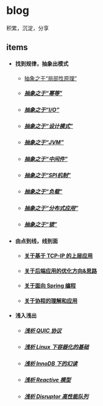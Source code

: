 # blog

积累，沉淀，分享

## items

- #### 找到规律，抽象出模式

   - [抽象之于“局部性原理”](https://github.com/BBLLMYD/blog/blob/master/blogs/%E6%8A%BD%E8%B1%A1%E4%B9%8B%E4%BA%8E%E2%80%9C%E5%B1%80%E9%83%A8%E6%80%A7%E5%8E%9F%E7%90%86%E2%80%9D.md)
   - ##### [抽象之于“幂等”](https://github.com/BBLLMYD/blog/blob/master/blogs/%E6%8A%BD%E8%B1%A1%E4%B9%8B%E4%BA%8E%E2%80%9C%E5%B9%82%E7%AD%89%E2%80%9D.md)
   - ##### [抽象之于“I/O”](https://github.com/BBLLMYD/blog/blob/master/blogs/%E6%8A%BD%E8%B1%A1%E4%B9%8B%E4%BA%8E%E2%80%9CIO%E2%80%9D.md)
   - ##### [抽象之于“设计模式”](https://github.com/BBLLMYD/blog/blob/master/blogs/%E6%8A%BD%E8%B1%A1%E4%B9%8B%E4%BA%8E%E2%80%9C%E8%AE%BE%E8%AE%A1%E6%A8%A1%E5%BC%8F%E2%80%9D.md)    
   - ##### [抽象之于“JVM”](https://github.com/BBLLMYD/blog/blob/master/blogs/%E6%8A%BD%E8%B1%A1%E4%B9%8B%E4%BA%8E%E2%80%9CJVM%E2%80%9D.md)
   - ##### [抽象之于“中间件”](https://github.com/BBLLMYD/blog/blob/master/blogs/%E6%8A%BD%E8%B1%A1%E4%B9%8B%E4%BA%8E%E2%80%9C%E4%B8%AD%E9%97%B4%E4%BB%B6%E2%80%9D.md)
   - ##### [抽象之于“SPI机制”](https://github.com/BBLLMYD/blog/blob/master/blogs/%E6%8A%BD%E8%B1%A1%E4%B9%8B%E4%BA%8E%E2%80%9CSPI%E6%9C%BA%E5%88%B6%E2%80%9D.md)
   - ##### [抽象之于“负载”](https://github.com/BBLLMYD/blog/blob/master/blogs/%E6%8A%BD%E8%B1%A1%E4%B9%8B%E4%BA%8E%E2%80%9C%E8%B4%9F%E8%BD%BD%E2%80%9D.md)
   - ##### [抽象之于“分布式应用”](https://github.com/BBLLMYD/blog/blob/master/blogs/%E6%8A%BD%E8%B1%A1%E4%B9%8B%E4%BA%8E%E2%80%9C%E5%88%86%E5%B8%83%E5%BC%8F%E5%BA%94%E7%94%A8%E2%80%9D.md)
   - ##### [抽象之于“锁”](https://github.com/BBLLMYD/blog/blob/master/blogs/%E6%8A%BD%E8%B1%A1%E4%B9%8B%E4%BA%8E%E2%80%9C%E9%94%81%E2%80%9D.md)
   
- #### 由点到线，线到面

   - #### [关于基于 TCP-IP 的上层应用](https://github.com/BBLLMYD/blog/blob/master/blogs/%E5%85%B3%E4%BA%8E%E5%9F%BA%E4%BA%8ETCP-IP%E7%9A%84%E4%B8%8A%E5%B1%82%E5%BA%94%E7%94%A8.md)
   - #### [关于后端应用的优化方向&思路](https://github.com/BBLLMYD/blog/blob/master/blogs/%E5%85%B3%E4%BA%8E%E5%90%8E%E7%AB%AF%E5%BA%94%E7%94%A8%E7%9A%84%E4%BC%98%E5%8C%96%E6%96%B9%E5%90%91%26%E6%80%9D%E8%B7%AF.md)
   - #### [关于面向 Spring 编程](https://github.com/BBLLMYD/blog/blob/master/blogs/%E5%85%B3%E4%BA%8E%E9%9D%A2%E5%90%91Spring%E7%BC%96%E7%A8%8B.md)
   - #### [关于协程的理解和应用](https://github.com/BBLLMYD/blog/blob/master/blogs/%E5%85%B3%E4%BA%8E%E5%8D%8F%E7%A8%8B%E7%9A%84%E7%90%86%E8%A7%A3%E5%92%8C%E5%BA%94%E7%94%A8.md)

- #### 浅入浅出

   - ##### [浅析 QUIC 协议](https://github.com/BBLLMYD/blog/blob/master/blogs/%E6%B5%85%E6%9E%90QUIC%E5%8D%8F%E8%AE%AE.md)
   - ##### [浅析 Linux 下容器化的基础](https://github.com/BBLLMYD/blog/blob/master/blogs/%E6%B5%85%E6%9E%90Linux%E4%B8%8B%E5%AE%B9%E5%99%A8%E5%8C%96%E7%9A%84%E5%AE%9E%E7%8E%B0%E5%9F%BA%E7%A1%80.md)
   - ##### [浅析 InnoDB 下的幻读](https://github.com/BBLLMYD/blog/blob/master/blogs/%E6%B5%85%E6%9E%90InnoDB%E4%B8%8B%E7%9A%84%E5%B9%BB%E8%AF%BB.md)
   - ##### [浅析 Reactive 模型](https://github.com/BBLLMYD/blog/blob/master/blogs/%E6%B5%85%E6%9E%90Reactive%E6%A8%A1%E5%9E%8B.md)
   - ##### [浅析 Disruptor 高性能队列](https://github.com/BBLLMYD/blog/blob/master/blogs/%E6%B5%85%E6%9E%90%E9%AB%98%E6%80%A7%E8%83%BD%E9%98%9F%E5%88%97Disruptor.md)

